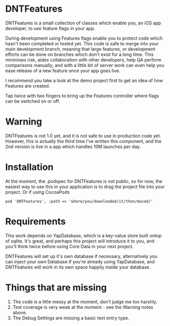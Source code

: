DNTFeatures
===========

DNTFeatures is a small collection of classes which enable you, an iOS app developer, to use feature flags in your app.

During development using Features flags enable you to protect code which hasn't been completed or tested yet. This code is safe to merge into your main development branch, meaning that large features, or development efforts can be done on branches which don't exist for a long time. This minimises risk, aides collaboration with other developers, help QA perform comparisons manually, and with a little bit of server work can even help you ease release of a new feature once your app goes live.

I recommend you take a look at the demo project first to get an idea of how Features are created.

Tap twice with two fingers to bring up the Features controller where flags can be switched on or off.


Warning
=======
DNTFeatures is not 1.0 yet, and it is not safe to use in production code yet. However, this is actually the third time I've written this component, and the 2nd version is live in a app which handles 10M launches per day.

Installation
============
At the moment, the .podspec for DNTFeatures is not public, so for now, the easiest way to use this in your application is to drag the project file into your project. Or if using CocoaPods

    pod 'DNTFeatures', :path => 'where/you/downloaded/it/then/moved/'


Requirements
============

This work depends on YapDatabase, which is a key-value store built ontop of sqlite. It's great, and perhaps this project will introduce it to you, and you'll think twice before using Core Data in your next project.

DNTFeatures will set up it's own database if necessary, alternatively you can inject your own Database if you're already using YapDatabase, and DNTFeatures will work in its own space happily inside your database.

Things that are missing
=======================

1. The code is a little messy at the moment, don't judge me too harshly.
2. Test coverage is very weak at the moment - see the Warning notes above.
3. The Debug Settings are missing a basic text entry type.

